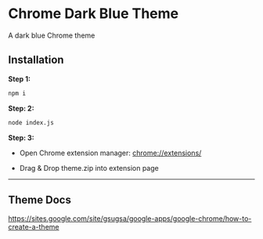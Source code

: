 # Chrome Dark Blue Theme

A dark blue Chrome theme

## Installation

**Step 1:**
```bash
npm i
```

**Step: 2:**
```bash
node index.js
```

**Step: 3:**
* Open Chrome extension manager: [chrome://extensions/](chrome://extensions/)

* Drag & Drop theme.zip into extension page

---

## Theme Docs
https://sites.google.com/site/gsugsa/google-apps/google-chrome/how-to-create-a-theme
